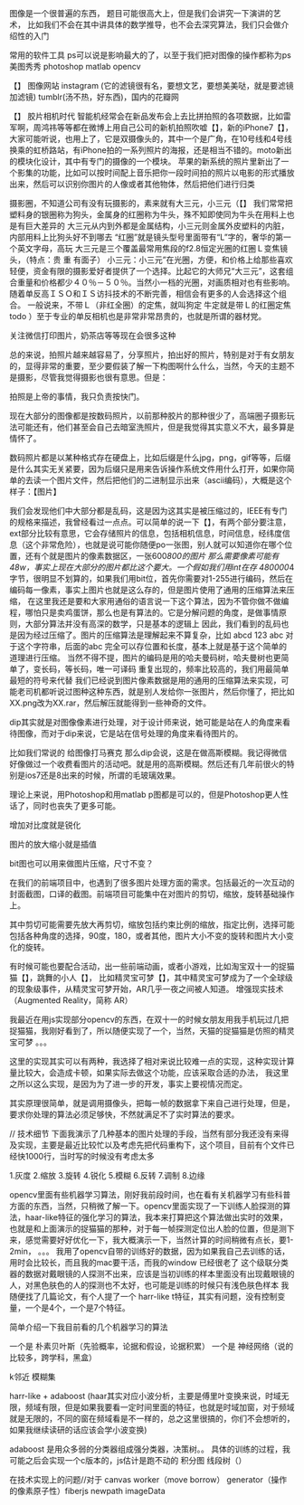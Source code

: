 图像是一个很普遍的东西，
题目可能很高大上，但是我们会讲究一下演讲的艺术，
比如我们不会在其中讲具体的数学推导，也不会去深究算法，我们只会做介绍性的入门

常用的软件工具 ps可以说是影响最大的了，以至于我们把对图像的操作都称为ps
美图秀秀 photoshop matlab opencv 

【】
图像网站
instagram (它的滤镜很有名，要想文艺，要想美美哒，就是要滤镜加滤镜) tumblr(汤不热，好东西)，国内的花瓣网

【】
胶片相机时代
智能机经常会在新品发布会上去比拼拍照的各项数据，比如雷军啊，周鸿祎等等都在微博上用自己公司的新机拍照吹嘘【】，新的iPhone7【】，大家可能听说，也用上了，它是双摄像头的，其中一个是广角，在10号线和4号线换乘的虹桥路站，有iPhone拍的一系列照片的海报，还是相当不错的。moto新出的模块化设计，其中有专门的摄像的一个模块。
苹果的新系统的照片里新出了一个影集的功能，比如可以按时间配上音乐把你一段时间拍的照片以电影的形式播放出来，然后可以识别你图片的人像或者其他物体，然后把他们进行归类

摄影圈，不知道公司有没有玩摄影的，素来就有大三元，小三元（【】
我们常常把塑料身的银圈称为狗头，金属身的红圈称为牛头，殊不知即使同为牛头在用料上也是有巨大差异的
大三元从内到外都是金属结构，小三元则金属外皮塑料的内脏，内部用料上比狗头好不到哪去
“红圈”就是镜头型号里面带有“L”字的，奢华的第一个英文字母，高玩
大三元是三个覆盖最常用焦段的f2.8恒定光圈的红圈Ｌ变焦镜头，（特点：贵 重 有面子）
小三元：小三元”在光圈，方便，和价格上给那些喜欢轻便，资金有限的摄影爱好者提供了一个选择。比起它的大师兄“大三元”，这套组合重量和价格都少４０％－５０％。当然小一档的光圈，对画质相对也有些影响。随着单反高ＩＳＯ和ＩＳ访抖技术的不断完善，相信会有更多的人会选择这个组合。
一般说来，不带Ｌ（非红全圈）的定焦，就叫狗定
牛定就是带Ｌ的红圈定焦
todo
）至于专业的单反相机也是非常非常昂贵的，也就是所谓的器材党。

关注微信打印图片，奶茶店等等现在会很多这种

总的来说，拍照片越来越容易了，分享照片，拍出好的照片，特别是对于有女朋友的，显得非常的重要，至少要假装了解一下构图啊什么什么，当然，今天的主题不是摄影，尽管我觉得摄影也很有意思。但是：

 拍照是上帝的事情，我只负责按快门。

 现在大部分的图像都是按数码照片，以前那种胶片的那种很少了，高端圈子摄影玩法可能还有，他们甚至会自己去暗室洗照片，但是我觉得其实意义不大，最多算是情怀了。

 数码照片都是以某种格式存在硬盘上，比如后缀是什么jpg，png，gif等等，后缀是什么其实无关紧要，因为后缀只是用来告诉操作系统文件用什么打开，如果你简单的去读一个图片文件，然后把他们的二进制显示出来（ascii编码），大概是这个样子：【图片】

 我们会发现他们中大部分都是乱码，这是因为这其实是被压缩过的，IEEE有专门的规格来描述，我曾经看过一点点。可以简单的说一下【】，有两个部分要注意，
 ext部分比较有意思，它会存储照片的信息，包括相机信息，时间信息，经纬度信息（这个非常危险），也就是说可能你随便po一张图，别人就可以知道你在哪个位置，还有个就是图片的像素数据区，一张600*800的图片 那么需要像素可能有48w，事实上现在大部分的图片都比这个要大。一个假如我们用int在存 480000*4字节，很明显不划算的，如果我们用bit位，首先你需要对1-255进行编码，然后在编码每一像素，事实上图片也就是这么存的，但是图片使用了通用的压缩算法来压缩，
在这里我还是要和大家用通俗的语言说一下这个算法，因为不管你做不做编程，哪怕只是卖鸡蛋饼，那么也是有算法的。它是分解问题的角度，是做事情原则，大部分算法并没有高深的数学，只是基本的逻辑上
 因此，我们看到的乱码也是因为经过压缩了。图片的压缩算法是理解起来不算复杂，比如
 abcd 123 abc
 对于这个字符串，后面的abc 完全可以存位置和长度，基本上就是基于这个简单的道理进行压缩。
 当然不得不提，图片的编码是用的哈夫曼码树，哈夫曼树也更简单了，变长码，等长码，唯一可译码
 重复出现的，频率比较高的，我们用最简单最短的符号来代替
我们已经说到图片像素数据是用的通用的压缩算法来实现，可能老司机都听说过图种这种东西，就是别人发给你一张图片，然后你懂了，把比如 XX.png改为XX.rar，然后解压就能得到一些神奇的文件。

dip其实就是对图像像素进行处理，对于设计师来说，她可能是站在人的角度来看待图像，而对于dip来说，它是站在信号处理的角度来看待图片的。

比如我们常说的 给图像打马赛克
那么dip会说，这是在做高斯模糊。我记得微信好像做过一个收费看图片的活动吧。就是用的高斯模糊。然后还有几年前很火的特别是ios7还是8出来的时候，所谓的毛玻璃效果。

理论上来说，用Photoshop和用matlab p图都是可以的，但是Photoshop更人性话了，同时也丧失了更多可能。

增加对比度就是锐化

图片的放大缩小就是插值

bit图也可以用来做图片压缩，尺寸不变？

在我们的前端项目中，也遇到了很多图片处理方面的需求。包括最近的一次互动的封面截图，口译的截图。前端项目可能集中在对图片的剪切，缩放，旋转基础操作上。

其中剪切可能需要先放大再剪切，缩放包括约束比例的缩放，指定比例，选择可能包括各种角度的选择，90度，180，或者其他，图片大小不变的旋转和图片大小变化的旋转。

有时候可能也要配合活动，出一些前端动画，或者小游戏，比如淘宝双十一的捉猫猫【】，跳舞的小人【】，
比如精灵宝可梦【】，其中精灵宝可梦成为了一个全球级的现象级事件，从精灵宝可梦开始，AR几乎一夜之间被人知道。
增强现实技术（Augmented Reality，简称 AR）

我最近在用js实现部分opencv的东西，在双十一的时候女朋友用我手机玩过几把捉猫猫，我刚好看到了，所以随便实现了一个，当然，天猫的捉猫猫是仿照的精灵宝可梦
。。。

这里的实现其实可以有两种，我选择了相对来说比较难一点的实现，这种实现计算量比较大，会造成卡顿，如果实际去做这个功能，应该采取合适的办法，
我这里之所以这么实现，是因为为了进一步的开发，事实上要视情况而定。

其实原理很简单，就是调用摄像头，把每一帧的数据拿下来自己进行处理，但是，要求你处理的算法必须足够快，不然就满足不了实时算法的要求。

// 技术细节
下面我演示了几种基本的图片处理的手段，当然有部分我还没有来得及实现，主要是最近比较忙以及考虑先把代码重构下，这个项目，目前有个文件已经快1000行，当时写的时候没有考虑太多

1.灰度
2.缩放
3.旋转
4.锐化
5.模糊
6.反转
7.调制
8.边缘

opencv里面有些机器学习算法，刚好我前段时间，也在看有关机器学习有些科普方面的东西，当然，只稍微了解一下。opencv里面实现了一下训练人脸探测的算法，haar-like特征的强化学习的算法，我本来打算把这个算法做出实时的效果，也就是和上面演示的捉猫猫的那种，对于每一帧探测定位出人脸的位置，但是测下来，感觉需要好好优化一下，我大概演示一下，当然计算的时间稍微有点长，要1-2min，
。。。
我用了opencv自带的训练好的数据，因为如果我自己去训练的话，用时会比较长，而且我的mac要干活，而我的window 已经很老了
这个级联分类器的数据对戴眼镜的人探测不出来，应该是当初训练的样本里面没有出现戴眼镜的人，对黑色肤色的人的探测也不太好，也可能是训练的时候只有浅色肤色样本
我随便找了几篇论文，有个人提了一个 harr-like t特征，其实有问题，没有控制变量，一个是4个，一个是7个特征。

简单介绍一下我目前看的几个机器学习的算法

一个是 朴素贝叶斯（先验概率，论据和假设，论据积累）
一个是 神经网络（说的比较多，跨学科，黑盒）

k邻近
模糊集

harr-like + adaboost (haar其实对应小波分析，主要是傅里叶变换来说，时域无限，频域有限，但是如果我要看一定时间里面的特征，也就是时域加窗，对于频域就是无限的，不同的窗在频域看是不一样的，总之这里很搞的，你们不会想听的，如果我继续读研的话应该会学小波变换)

adaboost 是用众多弱的分类器组成强分类器，决策树。。
具体的训练的过程，我可能之后会实现一个c版本的，js估计是跑不动的
积分图 线段树（）

在技术实现上的问题//对于 canvas worker（move borrow） generator（操作的像素原子性）fiberjs newpath imageData






<!-- 比如剪切 -->